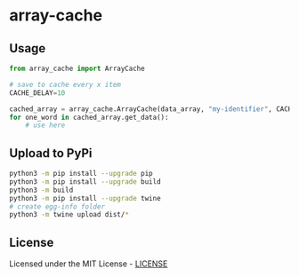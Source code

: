 # array-cache

## Usage

```python
from array_cache import ArrayCache

# save to cache every x item
CACHE_DELAY=10

cached_array = array_cache.ArrayCache(data_array, "my-identifier", CACHE_DELAY)
for one_word in cached_array.get_data():
    # use here
```

## Upload to PyPi

```sh
python3 -m pip install --upgrade pip
python3 -m pip install --upgrade build
python3 -m build
python3 -m pip install --upgrade twine
# create egg-info folder
python3 -m twine upload dist/*
```

## License

Licensed under the MIT License - [LICENSE](LICENSE)
